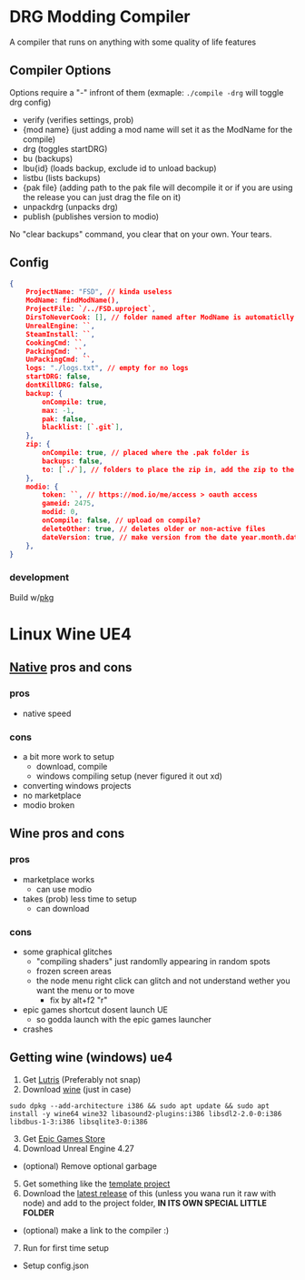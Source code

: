 # DRG Modding Compiler
A compiler that runs on anything with some quality of life features

## Compiler Options
Options require a "-" infront of them (exmaple: `./compile -drg` will toggle drg config)
- verify (verifies settings, prob)
- {mod name} (just adding a mod name will set it as the ModName for the compile)
- drg (toggles startDRG)
- bu (backups)
- lbu{id} (loads backup, exclude id to unload backup)
- listbu (lists backups)
- {pak file} (adding path to the pak file will decompile it or if you are using the release you can just drag the file on it)
- unpackdrg (unpacks drg)
- publish (publishes version to modio)

No "clear backups" command, you clear that on your own. Your tears.

## Config
```json
{
    ProjectName: "FSD", // kinda useless
    ModName: findModName(),
    ProjectFile: `/../FSD.uproject`,
    DirsToNeverCook: [], // folder named after ModName is automaticlly included
    UnrealEngine: ``,
    SteamInstall: ``,
    CookingCmd: ``,
    PackingCmd: ``,
    UnPackingCmd: ``,
    logs: "./logs.txt", // empty for no logs
    startDRG: false,
    dontKillDRG: false,
    backup: {
        onCompile: true,
        max: -1,
        pak: false,
        blacklist: [`.git`],
    },
    zip: {
        onCompile: true, // placed where the .pak folder is
        backups: false,
        to: [`./`], // folders to place the zip in, add the zip to the mod folder, for if you want to add the zip to github with https://github.com/nickelc/upload-to-modio
    },
    modio: {
        token: ``, // https://mod.io/me/access > oauth access
        gameid: 2475,
        modid: 0,
        onCompile: false, // upload on compile?
        deleteOther: true, // deletes older or non-active files
        dateVersion: true, // make version from the date year.month.date, otherwise get version from project
    },
}
```

### development
Build w/[pkg](https://www.npmjs.com/package/pkg)

# Linux Wine UE4

## [Native](https://docs.unrealengine.com/4.27/en-US/SharingAndReleasing/Linux/BeginnerLinuxDeveloper/SettingUpAnUnrealWorkflow/) pros and cons
### pros
- native speed

### cons
- a bit more work to setup
  - download, compile
  - windows compiling setup (never figured it out xd)
- converting windows projects
- no marketplace
- modio broken

## Wine pros and cons
### pros
- marketplace works
  - can use modio
- takes (prob) less time to setup
  - can download

### cons
- some graphical glitches
  - "compiling shaders" just randomlly appearing in random spots
  - frozen screen areas
  - the node menu right click can glitch and not understand wether you want the menu or to move
    - fix by alt+f2 "r"
- epic games shortcut dosent launch UE
  - so godda launch with the epic games launcher
- crashes

## Getting wine (windows) ue4

1. Get [Lutris](https://lutris.net/downloads) (Preferably not snap)
2. Download [wine](https://github.com/lutris/docs/blob/master/WineDependencies.md) (just in case)
```
sudo dpkg --add-architecture i386 && sudo apt update && sudo apt install -y wine64 wine32 libasound2-plugins:i386 libsdl2-2.0-0:i386 libdbus-1-3:i386 libsqlite3-0:i386
```
3. Get [Epic Games Store](https://lutris.net/games/epic-games-store/)
4. Download Unreal Engine 4.27
- (optional) Remove optional garbage
5. Get something like the [template project](https://github.com/DRG-Modding/FSD-Template)
6. Download the [latest release](https://github.com/MrCreaper/drg-linux-modding/releases) of this (unless you wana run it raw with node) and add to the project folder, **IN ITS OWN SPECIAL LITTLE FOLDER**
- (optional) make a link to the compiler :)
7. Run for first time setup
- Setup config.json